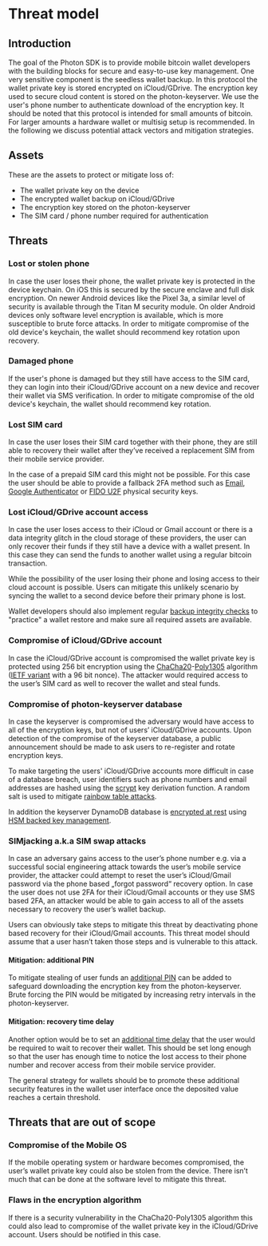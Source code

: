 # Threat model

## Introduction

The goal of the Photon SDK is to provide mobile bitcoin wallet developers with the building blocks for secure and easy-to-use key management. One very sensitive component is the seedless wallet backup. In this protocol the wallet private key is stored encrypted on iCloud/GDrive. The encryption key used to secure cloud content is stored on the photon-keyserver. We use the user's phone number to authenticate download of the encryption key. It should be noted that this protocol is intended for small amounts of bitcoin. For larger amounts a hardware wallet or multisig setup is recommended. In the following we discuss potential attack vectors and mitigation strategies.

## Assets

These are the assets to protect or mitigate loss of:

* The wallet private key on the device
* The encrypted wallet backup on iCloud/GDrive
* The encryption key stored on the photon-keyserver
* The SIM card / phone number required for authentication

## Threats

### Lost or stolen phone

In case the user loses their phone, the wallet private key is protected in the device keychain. On iOS this is secured by the secure enclave and full disk encryption. On newer Android devices like the Pixel 3a, a similar level of security is available through the Titan M security module. On older Android devices only software level encryption is available, which is more susceptible to brute force attacks. In order to mitigate compromise of the old device's keychain, the wallet should recommend key rotation upon recovery.

### Damaged phone

If the user's phone is damaged but they still have access to the SIM card, they can login into their iCloud/GDrive account on a new device and recover their wallet via SMS verification. In order to mitigate compromise of the old device's keychain, the wallet should recommend key rotation.

### Lost SIM card

In case the user loses their SIM card together with their phone, they are still able to recovery their wallet after they’ve received a replacement SIM from their mobile service provider.

In the case of a prepaid SIM card this might not be possible. For this case the user should be able to provide a fallback 2FA method such as [Email](https://github.com/photon-sdk/photon-keyserver/issues/4), [Google Authenticator](https://github.com/photon-sdk/photon-keyserver/issues/7) or [FIDO U2F](https://github.com/photon-sdk/photon-keyserver/issues/8) physical security keys.

### Lost iCloud/GDrive account access

In case the user loses access to their iCloud or Gmail account or there is a data integrity glitch in the cloud storage of these providers, the user can only recover their funds if they still have a device with a wallet present. In this case they can send the funds to another wallet using a regular bitcoin transaction.

While the possibility of the user losing their phone and losing access to their cloud account is possible. Users can mitigate this unlikely scenario by syncing the wallet to a second device before their primary phone is lost.

Wallet developers should also implement regular [backup integrity checks](https://github.com/photon-sdk/photon-keyserver/issues/5) to "practice" a wallet restore and make sure all required assets are available.

### Compromise of iCloud/GDrive account

In case the iCloud/GDrive account is compromised the wallet private key is protected using 256 bit encryption using the [ChaCha20](https://en.wikipedia.org/wiki/Salsa20)-[Poly1305](https://en.wikipedia.org/wiki/Poly1305) algorithm ([IETF variant](https://tools.ietf.org/html/rfc7539) with a 96 bit nonce). The attacker would required access to the user’s SIM card as well to recover the wallet and steal funds.

### Compromise of photon-keyserver database

In case the keyserver is compromised the adversary would have access to all of the encryption keys, but not of users’ iCloud/GDrive accounts. Upon detection of the compromise of the keyserver database, a public announcement should be made to ask users to re-register and rotate encryption keys.

To make targeting the users' iCloud/GDrive accounts more difficult in case of a database breach, user identifiers such as phone numbers and email addresses are hashed using the [scrypt](https://en.wikipedia.org/wiki/Scrypt) key derivation function. A random salt is used to mitigate [rainbow table attacks](https://en.wikipedia.org/wiki/Rainbow_table).

In addition the keyserver DynamoDB database is [encrypted at rest](https://docs.aws.amazon.com/amazondynamodb/latest/developerguide/EncryptionAtRest.html) using [HSM backed key management](https://aws.amazon.com/kms/).

### SIMjacking a.k.a SIM swap attacks

In case an adversary gains access to the user’s phone number e.g. via a successful social engineering attack towards the user’s mobile service provider, the attacker could attempt to reset the user’s iCloud/Gmail password via the phone based „forgot password“ recovery option. In case the user does not use 2FA for their iCloud/Gmail accounts or they use SMS based 2FA, an attacker would be able to gain access to all of the assets necessary to recovery the user’s wallet backup.

Users can obviously take steps to mitigate this threat by deactivating phone based recovery for their iCloud/Gmail accounts. This threat model should assume that a user hasn’t taken those steps and is vulnerable to this attack.

#### Mitigation: additional PIN

To mitigate stealing of user funds an [additional PIN](https://github.com/photon-sdk/photon-keyserver/issues/2) can be added to safeguard downloading the encryption key from the photon-keyserver. Brute forcing the PIN would be mitigated by increasing retry intervals in the photon-keyserver.

#### Mitigation: recovery time delay

Another option would be to set an [additional time delay](https://github.com/photon-sdk/photon-keyserver/issues/3) that the user would be required to wait to recover their wallet. This should be set long enough so that the user has enough time to notice the lost access to their phone number and recover access from their mobile service provider.

The general strategy for wallets should be to promote these additional security features in the wallet user interface once the deposited value reaches a certain threshold.

## Threats that are out of scope

### Compromise of the Mobile OS

If the mobile operating system or hardware becomes compromised, the user’s wallet private key could also be stolen from the device. There isn’t much that can be done at the software level to mitigate this threat.

### Flaws in the encryption algorithm

If there is a security vulnerability in the ChaCha20-Poly1305 algorithm this could also lead to compromise of the wallet private key in the iCloud/GDrive account. Users should be notified in this case.
